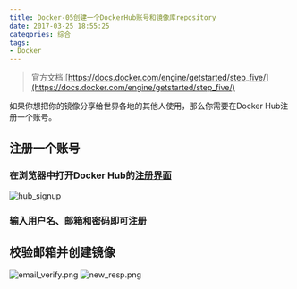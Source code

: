 ```yaml
---
title: Docker-05创建一个DockerHub账号和镜像库repository
date: 2017-03-25 18:55:25
categories: 综合
tags:
- Docker
---
```


> 官方文档:[https://docs.docker.com/engine/getstarted/step_five/](https://docs.docker.com/engine/getstarted/step_five/)

如果你想把你的镜像分享给世界各地的其他人使用，那么你需要在Docker Hub注册一个账号。

<!-- more -->

## 注册一个账号
### 在浏览器中打开Docker Hub的[注册界面](https://hub.docker.com/register/)
![hub_signup](/upload/article/20170223142740524.png)

### 输入用户名、邮箱和密码即可注册

## 校验邮箱并创建镜像
![email_verify.png](/upload/article/20170223142740523.png)
![new_resp.png](/upload/article/20170223142740524.png)



